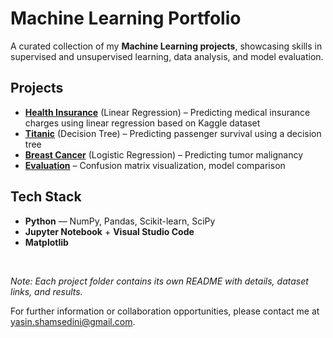 # Machine Learning Portfolio

A curated collection of my **Machine Learning projects**, showcasing skills in supervised and unsupervised learning, data analysis, and model evaluation.

## Projects

- **[Health Insurance](./health-insurance-linear-regression/)** (Linear Regression) – Predicting medical insurance charges using linear regression based on Kaggle dataset
- **[Titanic](./titanic-decision-tree/)** (Decision Tree) – Predicting passenger survival using a decision tree
- **[Breast Cancer](./breast-cancer-logistic-regression/)** (Logistic Regression) – Predicting tumor malignancy
- **[Evaluation](./evaluation/)** – Confusion matrix visualization, model comparison  

## Tech Stack
- **Python** — NumPy, Pandas, Scikit-learn, SciPy  
- **Jupyter Notebook** + **Visual Studio Code**  
- **Matplotlib**

<br>

*Note: Each project folder contains its own README with details, dataset links, and results.*  

For further information or collaboration opportunities, please contact me at [yasin.shamsedini@gmail.com](mailto:yasin.shamsedini@gmail.com).

